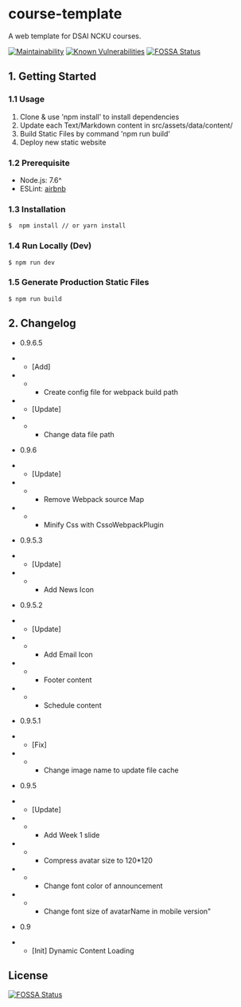 # course-template
A web template for DSAI NCKU courses.

[![Maintainability](https://api.codeclimate.com/v1/badges/05a9fabe29c24099a2fe/maintainability)](https://codeclimate.com/github/NetDBNCKU/dsai/maintainability)
[![Known Vulnerabilities](https://snyk.io/test/github/NetDBNCKU/dsai/badge.svg)](https://snyk.io/test/github/NetDBNCKU/dsai)
[![FOSSA Status](https://app.fossa.io/api/projects/git%2Bgithub.com%2FNetDBNCKU%2Fdsai.svg?type=shield)](https://app.fossa.io/projects/git%2Bgithub.com%2FNetDBNCKU%2Fdsai?ref=badge_shield)

## 1. Getting Started

### 1.1 Usage
1. Clone & use 'npm install' to install dependencies
2. Update each Text/Markdown content in src/assets/data/content/
3. Build Static Files by command 'npm run build'
4. Deploy new static website

### 1.2 Prerequisite
- Node.js: 7.6^
- ESLint: [airbnb](https://github.com/airbnb/javascript/tree/master/packages/eslint-config-airbnb)


### 1.3 Installation

```
$  npm install // or yarn install
```

### 1.4 Run Locally (Dev)
```
$ npm run dev
```

### 1.5 Generate Production Static Files
```
$ npm run build
```

## 2. Changelog

- 0.9.6.5
- - [Add]
- - - Create config file for webpack build path
- - [Update]
- - - Change data file path

- 0.9.6
- - [Update]
- - - Remove Webpack source Map
- - - Minify Css with CssoWebpackPlugin

- 0.9.5.3
- - [Update]
- - - Add News Icon

- 0.9.5.2
- - [Update]
- - - Add Email Icon
- - - Footer content
- - - Schedule content

- 0.9.5.1
- - [Fix]
- - - Change image name to update file cache

- 0.9.5
- - [Update]
- - - Add Week 1 slide
- - - Compress avatar size to 120*120
- - - Change font color of announcement
- - - Change font size of avatarName in mobile version"

- 0.9
- - [Init] Dynamic Content Loading


## License
[![FOSSA Status](https://app.fossa.io/api/projects/git%2Bgithub.com%2FNetDBNCKU%2Fdsai.svg?type=large)](https://app.fossa.io/projects/git%2Bgithub.com%2FNetDBNCKU%2Fdsai?ref=badge_large)
